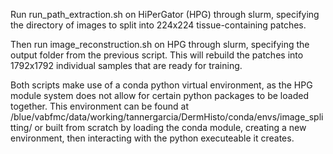 Run run_path_extraction.sh on HiPerGator (HPG) through slurm, specifying the directory of images to split into 224x224 tissue-containing patches.

Then run image_reconstruction.sh on HPG through slurm, specifying the output folder from the previous script. This will rebuild the patches into 1792x1792 individual samples that are ready for training.

Both scripts make use of a conda python virtual environment, as the HPG module system does not allow for certain python packages to be loaded together. This environment can be found at /blue/vabfmc/data/working/tannergarcia/DermHisto/conda/envs/image_splitting/ or built from scratch by loading the conda module, creating a new environment, then interacting with the python executeable it creates.